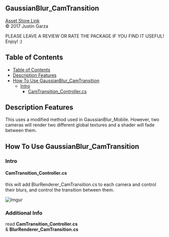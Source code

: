GaussianBlur_CamTransition
-------------------------------------
[Asset Store Link](http://u3d.as/yJk)  
© 2017 Justin Garza

PLEASE LEAVE A REVIEW OR RATE THE PACKAGE IF YOU FIND IT USEFUL!
Enjoy! :)

## Table of Contents

<!-- vscode-markdown-toc -->
* [Table of Contents](#TableofContents)
* [Description Features](#DescriptionFeatures)
* [How To Use GaussianBlur_CamTransition](#HowToUseGaussianBlur_CamTransition)
	* [Intro](#Intro)
		* [CamTransition_Controller.cs](#CamTransition_Controller.cs)

<!-- vscode-markdown-toc-config
	numbering=false
	autoSave=true
	/vscode-markdown-toc-config -->
<!-- /vscode-markdown-toc --> 


## Description Features

This uses a modified method used in GaussianBlur_Mobile.
However, two cameras will render two different global textures and a shader will fade between them.

## How To Use GaussianBlur_CamTransition

### Intro


#### CamTransition_Controller.cs
this will add BlurRenderer_CamTransition.cs to each camera and control their blurs, and control the transition between them.

![Imgur](https://i.imgur.com/jDsD1SG.png)


### Additional Info
read **CamTransition_Controller.cs**   
& **BlurRenderer_CamTransition.cs**




